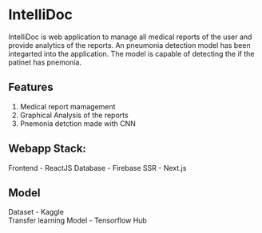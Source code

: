 # IntelliDoc

IntelliDoc is web application to manage all medical reports of the user and provide analytics of the reports. An pneumonia detection model has been integarted into the application. The model is capable of detecting the if the patinet has pnemonia.

## Features
1. Medical report mamagement
2. Graphical Analysis of the reports
3. Pnemonia detction made with CNN

## Webapp Stack:
Frontend - ReactJS
Database - Firebase
SSR - Next.js

## Model
Dataset - Kaggle  
Transfer learning Model - Tensorflow Hub  

